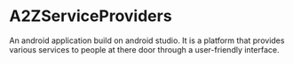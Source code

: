 # A2ZServiceProviders
An android application build on android studio. It is a platform that provides various services to people at there door through a user-friendly interface.
